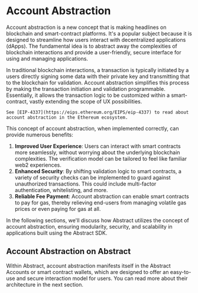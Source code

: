 # Account Abstraction

Account abstraction is a new concept that is making headlines on blockchain and smart-contract platforms. It's a popular subject because it is designed to streamline how users interact with decentralized applications (dApps). The fundamental idea is to abstract away the complexities of blockchain interactions and provide a user-friendly, secure interface for using and managing applications.

In traditional blockchain interactions, a transaction is typically initiated by a users directly signing some data with their private key and transmitting that to the blockchain for validation. Account abstraction simplifies this process by making the transaction initiation and validation programmable. Essentially, it allows the transaction logic to be customized within a smart-contract, vastly extending the scope of UX possibilities.

```admonish info
See [EIP-4337](https://eips.ethereum.org/EIPS/eip-4337) to read about account abstraction in the Ethereum ecosystem.
```

This concept of account abstraction, when implemented correctly, can provide numerous benefits:

1. **Improved User Experience**: Users can interact with smart contracts more seamlessly, without worrying about the underlying blockchain complexities. The verification model can be tailored to feel like familiar web2 experiences.
2. **Enhanced Security**: By shifting validation logic to smart contracts, a variety of security checks can be implemented to guard against unauthorized transactions. This could include multi-factor authentication, whitelisting, and more.
3. **Reliable Fee Payment**: Account abstraction can enable smart contracts to pay for gas, thereby relieving end-users from managing volatile gas prices or even paying for gas at all.

In the following sections, we'll discuss how Abstract utilizes the concept of account abstraction, ensuring modularity, security, and scalability in applications built using the Abstract SDK.

## Account Abstraction on Abstract

Within Abstract, account abstraction manifests itself in the Abstract Accounts or smart contract wallets, which are designed to offer an easy-to-use and secure interaction model for users. You can read more about their architecture in the next section.
